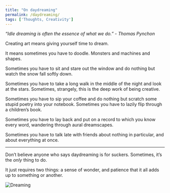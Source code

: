 ```yaml
---
title: "On daydreaming"
permalink: /daydreaming/
tags: ['Thoughts, Creativity']
---
```


_“Idle dreaming is often the essence of what we do.” - Thomas Pynchon_

Creating art means giving yourself time to dream.

It means sometimes you have to doodle. Monsters and machines and shapes.

Sometimes you have to sit and stare out the window and do nothing but watch the snow fall softly down.

Sometimes you have to take a long walk in the middle of the night and look at the stars. Sometimes, strangely, this is the deep work of being creative.

Sometimes you have to sip your coffee and do nothing but scratch some stupid poetry into your notebook. Sometimes you have to lazily flip through a children’s book.

Sometimes you have to lay back and put on a record to which you know every word, wandering through aural dreamscapes.

Sometimes you have to talk late with friends about nothing in particular, and about everything at once.

---

Don’t believe anyone who says daydreaming is for suckers. Sometimes, it’s the _only_ thing to do.

It just requires two things: a sense of wonder, and patience that it all adds up to something or another.

![Dreaming](/images/duck.jpg)
